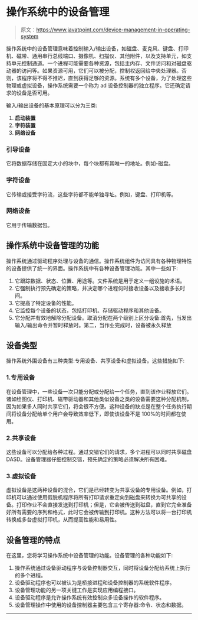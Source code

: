# 操作系统中的设备管理

> 原文：<https://www.javatpoint.com/device-management-in-operating-system>

操作系统中的设备管理意味着控制输入/输出设备，如磁盘、麦克风、键盘、打印机、磁带、通用串行总线端口、摄像机、扫描仪、其他附件，以及支持单元，如支持单元控制通道。一个进程可能需要各种资源，包括主内存、文件访问和对磁盘驱动器的访问等。如果资源可用，它们可以被分配，控制权返回给中央处理器。否则，该程序将不得不推迟，直到获得足够的资源。系统有多个设备，为了处理这些物理或虚拟设备，操作系统需要一个称为 ad 设备控制器的独立程序。它还确定请求的设备是否可用。

输入/输出设备的基本原理可以分为三类:

1.  **启动装置**
2.  **字符装置**
3.  **网络设备**

### 引导设备

它将数据存储在固定大小的块中，每个块都有其唯一的地址。例如-磁盘。

### 字符设备

它传输或接受字符流，这些字符都不能单独寻址。例如，键盘、打印机等。

### 网络设备

它用于传输数据包。

## 操作系统中设备管理的功能

操作系统通过驱动程序处理与设备的通信。操作系统组件为访问具有各种物理特性的设备提供了统一的界面。操作系统中有各种设备管理功能。其中一些如下:

1.  它跟踪数据、状态、位置、用途等。文件系统是用于定义一组设施的术语。
2.  它强制执行预先确定的策略，并决定哪个进程何时接收设备以及接收多长时间。
3.  它提高了特定设备的性能。
4.  它监控每个设备的状态，包括打印机、存储驱动程序和其他设备。
5.  它分配并有效地解除分配设备。取消分配在两个级别上区分设备:首先，当发出输入/输出命令并暂时释放时。第二，当作业完成时，设备被永久释放

## 设备类型

操作系统外围设备有三种类型:专用设备、共享设备和虚拟设备。这些措施如下:

### 1.专用设备

在设备管理中，一些设备一次只能分配或分配给一个任务，直到该作业释放它们。诸如绘图仪、打印机、磁带驱动器和其他类似设备之类的设备需要这种分配机制，因为如果多人同时共享它们，将会很不方便。这种设备的缺点是在整个任务执行期间将设备分配给单个用户会导致效率低下，即使该设备不是 100%的时间都在使用。

### 2.共享设备

这些设备可以分配给各种过程。通过交错它们的请求，多个进程可以同时共享磁盘 DASD。设备管理器仔细控制交错，预先确定的策略必须解决所有困难。

### 3.虚拟设备

虚拟设备是这两种设备的混合，它们是已经转变为共享设备的专用设备。例如，打印机可以通过使用假脱机程序将所有打印请求重定向到磁盘来转换为可共享的设备。打印作业不会直接发送到打印机；但是，它会被传送到磁盘，直到它完全准备好所有需要的序列和格式，此时它会被传输到打印机。这种方法可以将一台打印机转换成多台虚拟打印机，从而提高性能和易用性。

## 设备管理的特点

在这里，您将学习操作系统中设备管理的功能。设备管理的各种功能如下:

1.  操作系统通过设备驱动程序与设备控制器交互，同时将设备分配给系统上执行的多个进程。
2.  设备驱动程序也可以被认为是桥接进程和设备控制器的系统软件程序。
3.  设备管理功能的另一项关键工作是实现应用编程接口。
4.  设备驱动程序是允许操作系统有效控制众多设备操作的软件程序。
5.  设备管理操作中使用的设备控制器主要包含三个寄存器:命令、状态和数据。

* * *